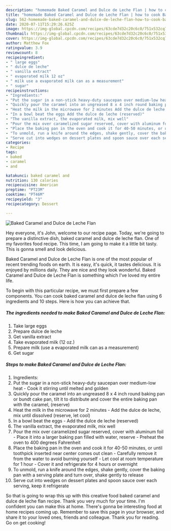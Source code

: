 ```yaml
---
description: "homemade Baked Caramel and Dulce de Leche Flan | how to cook Baked Caramel and Dulce de Leche Flan"
title: "homemade Baked Caramel and Dulce de Leche Flan | how to cook Baked Caramel and Dulce de Leche Flan"
slug: 562-homemade-baked-caramel-and-dulce-de-leche-flan-how-to-cook-baked-caramel-and-dulce-de-leche-flan
date: 2020-07-11T15:29:26.625Z
image: https://img-global.cpcdn.com/recipes/63cde7d32c20c6c0/751x532cq70/baked-caramel-and-dulce-de-leche-flan-recipe-main-photo.jpg
thumbnail: https://img-global.cpcdn.com/recipes/63cde7d32c20c6c0/751x532cq70/baked-caramel-and-dulce-de-leche-flan-recipe-main-photo.jpg
cover: https://img-global.cpcdn.com/recipes/63cde7d32c20c6c0/751x532cq70/baked-caramel-and-dulce-de-leche-flan-recipe-main-photo.jpg
author: Matthew Fox
ratingvalue: 3.9
reviewcount: 8
recipeingredient:
- " large eggs"
- " dulce de leche"
- " vanilla extract"
- " evaporated milk 12 oz"
- " milk use a evaporated milk can as a measurement"
- " sugar"
recipeinstructions:
- "Ingredients:"
- "Put the sugar in a non-stick heavy-duty saucepan over medium-low heat Cook it stirring until melted and golden"
- "Quickly pour the caramel into an ungreased 8 x 4 inch round baking pan or bundt cake pan, tilt it to distribute and cover the entire baking pan with the caramel, (reserve)"
- "Heat the milk in the microwave for 2 minutes Add the dulce de leche, mix until dissolved (reserve, let cool)"
- "In a bowl beat the eggs Add the dulce de leche (reserved)"
- "The vanilla extract, the evaporated milk, mix well"
- "Pour the mix over caramelized sugar reserved, cover with aluminum foil Place it into a larger baking pan filled with water, reserve Preheat the oven to 400 degrees Fahrenheit"
- "Place the baking pan in the oven and cook it for 40-50 minutes, or until toothpick inserted near center comes out clean Carefully remove it from the water to avoid burning yourself Let cool at room temperature for 1 hour Cover it and refrigerate for 4 hours or overnight"
- "To unmold, run a knife around the edges, shake gently, cover the baking pan with a serving plate and turn over, shake gently to release"
- "Serve cut into wedges on dessert plates and spoon sauce over each serving, keep it refrigerate"
categories:
- Recipe
tags:
- baked
- caramel
- and

katakunci: baked caramel and 
nutrition: 130 calories
recipecuisine: American
preptime: "PT23M"
cooktime: "PT46M"
recipeyield: "3"
recipecategory: Dessert

---
```



![Baked Caramel and Dulce de Leche Flan](https://img-global.cpcdn.com/recipes/63cde7d32c20c6c0/751x532cq70/baked-caramel-and-dulce-de-leche-flan-recipe-main-photo.jpg)

Hey everyone, it's John, welcome to our recipe page. Today, we're going to prepare a distinctive dish, baked caramel and dulce de leche flan. One of my favorites food recipe. This time, I am going to make it a little bit tasty. This is gonna smell and look delicious.



Baked Caramel and Dulce de Leche Flan is one of the most popular of recent trending foods on earth. It is easy, it's quick, it tastes delicious. It is enjoyed by millions daily. They are nice and they look wonderful. Baked Caramel and Dulce de Leche Flan is something which I've loved my entire life.


To begin with this particular recipe, we must first prepare a few components. You can cook baked caramel and dulce de leche flan using 6 ingredients and 10 steps. Here is how you can achieve that.

<!--inarticleads1-->

##### The ingredients needed to make Baked Caramel and Dulce de Leche Flan:

1. Take  large eggs
1. Prepare  dulce de leche
1. Get  vanilla extract
1. Take  evaporated milk (12 oz.)
1. Prepare  milk (use a evaporated milk can as a measurement)
1. Get  sugar




<!--inarticleads2-->

##### Steps to make Baked Caramel and Dulce de Leche Flan:

1. Ingredients:
1. Put the sugar in a non-stick heavy-duty saucepan over medium-low heat - Cook it stirring until melted and golden
1. Quickly pour the caramel into an ungreased 8 x 4 inch round baking pan or bundt cake pan, tilt it to distribute and cover the entire baking pan with the caramel, (reserve)
1. Heat the milk in the microwave for 2 minutes - Add the dulce de leche, mix until dissolved (reserve, let cool)
1. In a bowl beat the eggs - Add the dulce de leche (reserved)
1. The vanilla extract, the evaporated milk, mix well
1. Pour the mix over caramelized sugar reserved, cover with aluminum foil - Place it into a larger baking pan filled with water, reserve - Preheat the oven to 400 degrees Fahrenheit
1. Place the baking pan in the oven and cook it for 40-50 minutes, or until toothpick inserted near center comes out clean - Carefully remove it from the water to avoid burning yourself - Let cool at room temperature for 1 hour - Cover it and refrigerate for 4 hours or overnight
1. To unmold, run a knife around the edges, shake gently, cover the baking pan with a serving plate and turn over, shake gently to release
1. Serve cut into wedges on dessert plates and spoon sauce over each serving, keep it refrigerate




So that is going to wrap this up with this creative food baked caramel and dulce de leche flan recipe. Thank you very much for your time. I'm confident you can make this at home. There's gonna be interesting food at home recipes coming up. Remember to save this page in your browser, and share it to your loved ones, friends and colleague. Thank you for reading. Go on get cooking!
